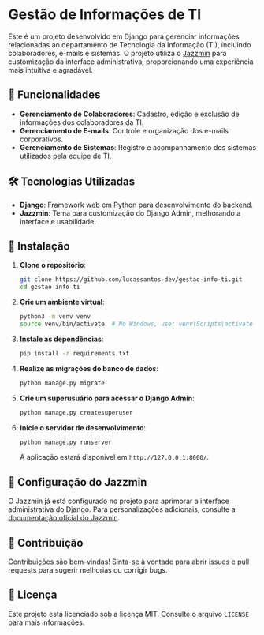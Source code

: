 # Gestão de Informações de TI

Este é um projeto desenvolvido em Django para gerenciar informações relacionadas ao departamento de Tecnologia da Informação (TI), incluindo colaboradores, e-mails e sistemas. O projeto utiliza o [Jazzmin](https://github.com/farridav/django-jazzmin) para customização da interface administrativa, proporcionando uma experiência mais intuitiva e agradável.

## 🚀 Funcionalidades

- **Gerenciamento de Colaboradores**: Cadastro, edição e exclusão de informações dos colaboradores da TI.
- **Gerenciamento de E-mails**: Controle e organização dos e-mails corporativos.
- **Gerenciamento de Sistemas**: Registro e acompanhamento dos sistemas utilizados pela equipe de TI.

## 🛠 Tecnologias Utilizadas

- **Django**: Framework web em Python para desenvolvimento do backend.
- **Jazzmin**: Tema para customização do Django Admin, melhorando a interface e usabilidade.

## 📌 Instalação

1. **Clone o repositório**:

   ```bash
   git clone https://github.com/lucassantos-dev/gestao-info-ti.git
   cd gestao-info-ti
   ```

2. **Crie um ambiente virtual**:

   ```bash
   python3 -m venv venv
   source venv/bin/activate  # No Windows, use: venv\Scripts\activate
   ```

3. **Instale as dependências**:

   ```bash
   pip install -r requirements.txt
   ```

4. **Realize as migrações do banco de dados**:

   ```bash
   python manage.py migrate
   ```

5. **Crie um superusuário para acessar o Django Admin**:

   ```bash
   python manage.py createsuperuser
   ```

6. **Inicie o servidor de desenvolvimento**:

   ```bash
   python manage.py runserver
   ```

   A aplicação estará disponível em `http://127.0.0.1:8000/`.

## 🎨 Configuração do Jazzmin

O Jazzmin já está configurado no projeto para aprimorar a interface administrativa do Django. Para personalizações adicionais, consulte a [documentação oficial do Jazzmin](https://django-jazzmin.readthedocs.io/).

## 🤝 Contribuição

Contribuições são bem-vindas! Sinta-se à vontade para abrir issues e pull requests para sugerir melhorias ou corrigir bugs.

## 📜 Licença

Este projeto está licenciado sob a licença MIT. Consulte o arquivo `LICENSE` para mais informações.
